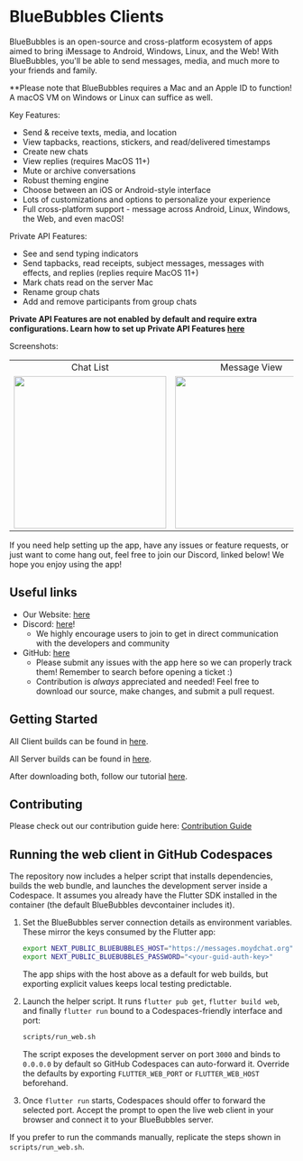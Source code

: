 # BlueBubbles Clients

BlueBubbles is an open-source and cross-platform ecosystem of apps aimed to bring iMessage to Android, Windows, Linux, and the Web! With BlueBubbles, you'll be able to send messages, media, and much more to your friends and family.

**Please note that BlueBubbles requires a Mac and an Apple ID to function! A macOS VM on Windows or Linux can suffice as well.

Key Features:

- Send & receive texts, media, and location
- View tapbacks, reactions, stickers, and read/delivered timestamps
- Create new chats
- View replies (requires MacOS 11+)
- Mute or archive conversations
- Robust theming engine
- Choose between an iOS or Android-style interface
- Lots of customizations and options to personalize your experience
- Full cross-platform support - message across Android, Linux, Windows, the Web, and even macOS!

Private API Features:

- See and send typing indicators
- Send tapbacks, read receipts, subject messages, messages with effects, and replies (replies require MacOS 11+)
- Mark chats read on the server Mac
- Rename group chats
- Add and remove participants from group chats

**Private API Features are not enabled by default and require extra configurations. Learn how to set up Private API Features [here](https://docs.bluebubbles.app/helper-bundle/installation)**

Screenshots:

<table>
  <tr>
    <td align="center">Chat List</td>
     <td align="center">Message View</td>
     <td align="center">Private API Features</td>
  </tr>
  <tr>
    <td><img src="https://raw.githubusercontent.com/BlueBubblesApp/bluebubbles-app/master/screenshots/Samsung%20Galaxy%20S10%2B%20Prism%20Black%20-%20imessage_framed.png" width=270></td>
    <td><img src="https://raw.githubusercontent.com/BlueBubblesApp/bluebubbles-app/master/screenshots/Samsung%20Galaxy%20S10+%20Prism%20Black%20-%20messaging_framed.png" width=270></td>
    <td><img src="https://raw.githubusercontent.com/BlueBubblesApp/bluebubbles-app/master/screenshots/Samsung%20Galaxy%20S10+%20Prism%20Black%20-%20privateAPI_framed.png" width=270></td>
  </tr>
 </table>

If you need help setting up the app, have any issues or feature requests, or just want to come hang out, feel free to join our Discord, linked below! We hope you enjoy using the app!

## Useful links

* Our Website: [here](https://bluebubbles.app)
* Discord: [here](https://discord.gg/4F7nbf3)!
    - We highly encourage users to join to get in direct communication with the developers and community
* GitHub: [here](https://github.com/BlueBubblesApp)
    - Please submit any issues with the app here so we can properly track them! Remember to search before opening a ticket :)
    - Contribution is *always* appreciated and needed! Feel free to download our source, make changes, and submit a pull request.

## Getting Started

All Client builds can be found in [here](https://github.com/BlueBubblesApp/blueBubbles-app/releases).

All Server builds can be found in [here](https://github.com/BlueBubblesApp/BlueBubbles-Server/releases).

After downloading both, follow our tutorial [here](https://bluebubbles.app/install/).

## Contributing

Please check out our contribution guide here: [Contribution Guide](https://docs.bluebubbles.app/client/build-yourself-contribution-guide)

## Running the web client in GitHub Codespaces

The repository now includes a helper script that installs dependencies, builds the web bundle, and launches the development server inside a Codespace. It assumes you already have the Flutter SDK installed in the container (the default BlueBubbles devcontainer includes it).

1. Set the BlueBubbles server connection details as environment variables. These mirror the keys consumed by the Flutter app:

   ```bash
   export NEXT_PUBLIC_BLUEBUBBLES_HOST="https://messages.moydchat.org"
   export NEXT_PUBLIC_BLUEBUBBLES_PASSWORD="<your-guid-auth-key>"
   ```

   The app ships with the host above as a default for web builds, but exporting explicit values keeps local testing predictable.

2. Launch the helper script. It runs `flutter pub get`, `flutter build web`, and finally `flutter run` bound to a Codespaces-friendly interface and port:

   ```bash
   scripts/run_web.sh
   ```

   The script exposes the development server on port `3000` and binds to `0.0.0.0` by default so GitHub Codespaces can auto-forward it. Override the defaults by exporting `FLUTTER_WEB_PORT` or `FLUTTER_WEB_HOST` beforehand.

3. Once `flutter run` starts, Codespaces should offer to forward the selected port. Accept the prompt to open the live web client in your browser and connect it to your BlueBubbles server.

If you prefer to run the commands manually, replicate the steps shown in `scripts/run_web.sh`.

